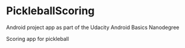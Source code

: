 # PickleballScoring

Android project app as part of the Udacity Android Basics Nanodegree

Scoring app for pickleball
